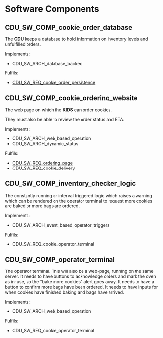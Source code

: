 # Software Components

## CDU_SW_COMP_cookie_order_database

The **CDU** keeps a database to hold information on inventory levels and unfulfilled orders.

Implements:

- CDU_SW_ARCH_database_backed

Fulfils:

- [CDU_SW_REQ_cookie_order_persistence](#cdu_sw_req_cookie_order_persistence)


## CDU_SW_COMP_cookie_ordering_website

The web page on which the **KIDS** can order cookies.

They must also be able to review the order status and ETA.

Implements:

- CDU_SW_ARCH_web_based_operation
- CDU_SW_ARCH_dynamic_status

Fulfils:

- [CDU_SW_REQ_ordering_page](#cdu_sw_req_ordering_page)
- [CDU_SW_REQ_cookie_delivery](#cdu_sw_req_cookie_delivery)


## CDU_SW_COMP_inventory_checker_logic

The constantly running or interval triggered logic which raises a warning which
can be rendered on the operator terminal to request more cookies are baked or
more bags are ordered.

Implements:

- CDU_SW_ARCH_event_based_operator_triggers

Fulfils:

- CDU_SW_REQ_cookie_operator_terminal

## CDU_SW_COMP_operator_terminal

The operator terminal. This will also be a web-page, running on the same server.
It needs to have buttons to acknowledge orders and mark the oven as in-use, so the "bake more cookies" alert goes away.
It needs to have a button to confirm more bags have been ordered.
It needs to have inputs for when cookies have finished baking and bags have arrived.

Implements:

- CDU_SW_ARCH_web_based_operation

Fulfils:

- CDU_SW_REQ_cookie_operator_terminal
